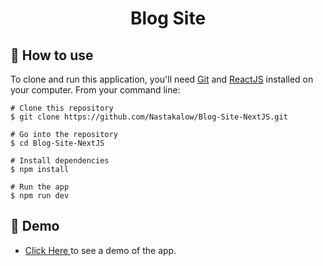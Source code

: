 <h1 align="center">Blog Site</h1>

## :book: How to use

To clone and run this application, you'll need [Git](https://git-scm.com/downloads) and [ReactJS](https://reactjs.org/docs/getting-started.html) installed on your computer. From your command line:

```
# Clone this repository
$ git clone https://github.com/Nastakalow/Blog-Site-NextJS.git

# Go into the repository
$ cd Blog-Site-NextJS

# Install dependencies
$ npm install

# Run the app
$ npm run dev
```

## :link: Demo

- <a target="_blank" href="https://interactive-comments-deploy.netlify.app/"> Click Here </a> to see a demo of the app.
